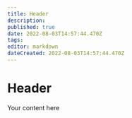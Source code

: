 ```yaml
---
title: Header
description: 
published: true
date: 2022-08-03T14:57:44.470Z
tags: 
editor: markdown
dateCreated: 2022-08-03T14:57:44.470Z
---
```


# Header
Your content here